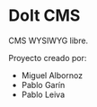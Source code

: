DoIt CMS
==============================

CMS WYSIWYG libre.

Proyecto creado por:
<ul>
    <li>Miguel Albornoz</li>
    <li>Pablo Garín</li>
    <li>Pablo Leiva</li>
</ul>
